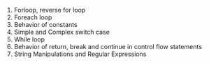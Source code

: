 1. Forloop, reverse for loop
2. Foreach loop
3. Behavior of constants
5. Simple and Complex switch case
6. While loop
7. Behavior of return, break and continue in control flow statements
8. String Manipulations and Regular Expressions
